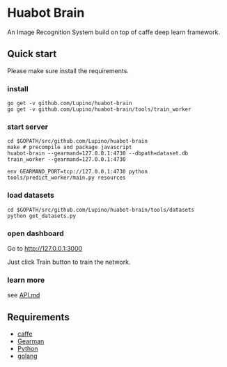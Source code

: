Huabot Brain
============

An Image Recognition System build on top of caffe deep learn framework.

Quick start
-----------

Please make sure install the requirements.

### install

    go get -v github.com/Lupino/huabot-brain
    go get -v github.com/Lupino/huabot-brain/tools/train_worker

### start server

    cd $GOPATH/src/github.com/Lupino/huabot-brain
    make # precompile and package javascript
    huabot-brain --gearmand=127.0.0.1:4730 --dbpath=dataset.db
    train_worker --gearmand=127.0.0.1:4730

    env GEARMAND_PORT=tcp://127.0.0.1:4730 python tools/predict_worker/main.py resources

### load datasets

    cd $GOPATH/src/github.com/Lupino/huabot-brain/tools/datasets
    python get_datasets.py

### open dashboard

Go to <http://127.0.0.1:3000>

Just click Train button to train the network.

### learn more

see [API.md](https://github.com/Lupino/huabot-brain/blob/master/API.md)

Requirements
------------

* [caffe](http://caffe.berkeleyvision.org/)
* [Gearman](http://gearman.org)
* [Python](http://python.org)
* [golang](http://golang.org)
